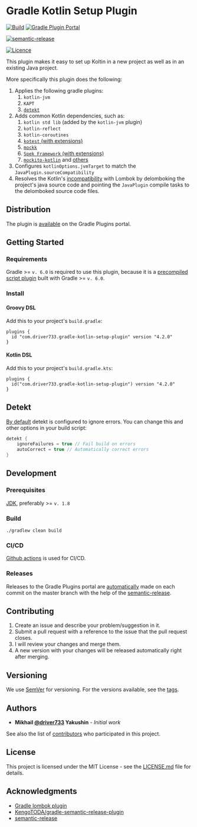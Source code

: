 # Gradle Kotlin Setup Plugin

[![Build](https://github.com/driver733/gradle-kotlin-setup-plugin/workflows/Build/badge.svg?branch=master)](https://github.com/driver733/gradle-kotlin-setup-plugin/actions?query=workflow%3ABuild+branch%3Amaster)
[![Gradle Plugin Portal](https://img.shields.io/maven-metadata/v?label=Gradle%20Plugin%20Portal&metadataUrl=https%3A%2F%2Fplugins.gradle.org%2Fm2%2Fcom%2Fdriver733%2Fgradle-kotlin-setup-plugin%2Fcom.driver733.gradle-kotlin-setup-plugin.gradle.plugin%2Fmaven-metadata.xml)](https://plugins.gradle.org/plugin/com.driver733.gradle-kotlin-setup-plugin)

[![semantic-release](https://img.shields.io/badge/%20%20%F0%9F%93%A6%F0%9F%9A%80-semantic--release-e10079.svg)](https://github.com/driver733/gradle-kotlin-setup-plugin/actions?query=workflow%3ARelease)

[![Licence](https://img.shields.io/github/license/driver733/gradle-kotlin-setup-plugin)](https://github.com/driver733/gradle-kotlin-setup-plugin/blob/master/LICENSE)

This plugin makes it easy to set up Koltin in a new project as well as in an existing Java project.

More specifically this plugin does the following:

1. Applies the following gradle plugins:
    1. `kotlin-jvm` 
    2. `KAPT`
    3. [`detekt`](https://github.com/detekt/detekt)
2. Adds common Kotlin dependencies, such as:
    1. `kotlin std lib` (added by the `kotlin-jvm` plugin)
    2. `kotlin-reflect`
    3. `kotlin-coroutines`
    4. [`kotest` (with extensions)](https://github.com/kotest/kotest)
    5. [`mockk`](https://github.com/mockk/mockk)
    6. [`Spek Framework` (with extensions)](https://github.com/spekframework/spek/)
    7. [`mockito-kotlin`](https://github.com/nhaarman/mockito-kotlin)
    and [others](https://github.com/driver733/gradle-kotlin-setup-plugin/blob/master/src/main/kotlin/com/driver733/gradle-kotlin-setup-plugin.gradle.kts)
3. Configures `kotlinOptions.jvmTarget` to match the `JavaPlugin.sourceCompatibility`
4. Resolves the Kotlin's [incompatibility](https://stackoverflow.com/a/35530223/2441104) with Lombok by delomboking
the project's java source code and pointing the `JavaPlugin` compile tasks to the delomboked source code files.

## Distribution

The plugin is [available](https://plugins.gradle.org/plugin/com.driver733.gradle-kotlin-setup-plugin) on the Gradle Plugins portal.

## Getting Started

### Requirements

Gradle >= `v. 6.0` is required to use this plugin, because it is a
[precompiled script plugin](https://docs.gradle.org/current/userguide/kotlin_dsl.html#kotdsl:precompiled_plugins)
built with Gradle >= `v. 6.0`.

### Install

#### Groovy DSL

Add this to your project's `build.gradle`:

```
plugins {
  id "com.driver733.gradle-kotlin-setup-plugin" version "4.2.0"
}
```

#### Kotlin DSL

Add this to your project's `build.gradle.kts`:

```
plugins {
  id("com.driver733.gradle-kotlin-setup-plugin") version "4.2.0"
}
```

## Detekt

[By default](https://github.com/driver733/gradle-kotlin-setup-plugin/blob/master/src/main/resources/config/detekt.yml)
detekt is configured to ignore errors. You can change this and other options in your build script:

```kotlin
detekt {
    ignoreFailures = true // Fail build on errors
    autoCorrect = true // Automatically correct errors
}
```

## Development

### Prerequisites

[JDK](https://stackoverflow.com/a/52524114/2441104), preferably >= `v. 1.8`

### Build

```
./gradlew clean build
```

### CI/CD

[Github actions](https://github.com/driver733/gradle-kotlin-setup-plugin/actions) is used for CI/CD.

### Releases

Releases to the Gradle Plugins portal are [automatically](https://github.com/driver733/gradle-kotlin-setup-plugin/actions?query=workflow%3ARelease) made on each commit on the master branch with the help of the [semantic-release](https://github.com/semantic-release/semantic-release).

## Contributing

1. Create an issue and describe your problem/suggestion in it.
2. Submit a pull request with a reference to the issue that the pull request closes.
3. I will review your changes and merge them.
4. A new version with your changes will be released automatically right after merging.

## Versioning

We use [SemVer](http://semver.org/) for versioning. For the versions available, see the [tags](https://github.com/driver733/gradle-kotlin-setup-plugin/tags). 

## Authors

* **Mikhail [@driver733](https://www.driver733.com) Yakushin** - *Initial work*

See also the list of [contributors](https://github.com/driver733/gradle-kotlin-setup-plugin/graphs/contributors) who participated in this project.

## License

This project is licensed under the MIT License - see the [LICENSE.md](https://github.com/driver733/gradle-kotlin-setup-plugin/blob/master/LICENSE) file for details.

## Acknowledgments

* [Gradle lombok plugin](https://plugins.gradle.org/plugin/io.freefair.lombok)
* [KengoTODA/gradle-semantic-release-plugin](https://github.com/KengoTODA/gradle-semantic-release-plugin)
* [semantic-release](https://github.com/semantic-release/semantic-release)
